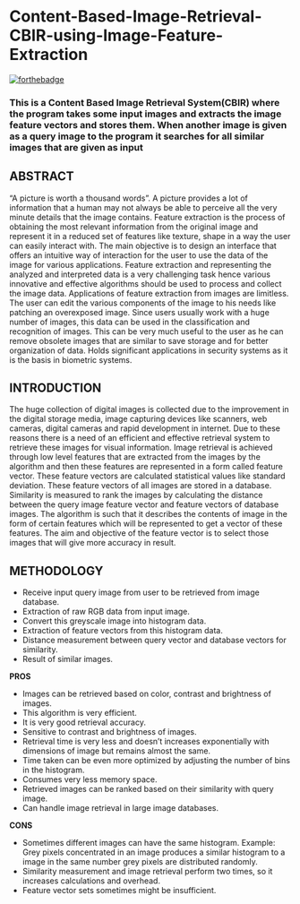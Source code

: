 # Content-Based-Image-Retrieval-CBIR-using-Image-Feature-Extraction
[![forthebadge](https://forthebadge.com/images/badges/made-with-c-plus-plus.svg)](https://forthebadge.com)

### This is a Content Based Image Retrieval System(CBIR) where the program takes some input images and extracts the image feature vectors and stores them. When another image is given as a query image to the program it searches for all similar images that are given as input

## ABSTRACT
“A picture is worth a thousand words”. A picture provides a lot of information that a human may not always be able to perceive all the very minute details that the image contains.
Feature extraction is the process of obtaining the most relevant information from the original image and represent it in a reduced set of features like texture, shape in a way the user can easily interact with. The main objective is to design an interface that offers an intuitive way of interaction for the user to use the data of the image for various applications. Feature extraction and representing the analyzed and interpreted data is a very challenging task hence various innovative and effective algorithms should be used to process and collect the image data. Applications of feature extraction from images are limitless. The user can edit the various components of the image to his needs like patching an overexposed image. Since users usually work with a huge number of images, this data can be used in the classification and recognition of images. This can be very much useful to the user as he can remove obsolete images that are similar to save storage and for better organization of data. Holds significant applications in security systems as it is the basis in biometric systems.

## INTRODUCTION

The huge collection of digital images is collected due to the improvement in the digital storage media, image capturing devices like scanners, web cameras, digital cameras and rapid development in internet. Due to these reasons there is a need of an efficient and effective retrieval system to retrieve these images for visual information.
Image retrieval is achieved through low level features that are extracted from the images by the algorithm and then these features are represented in a form called feature vector. These feature vectors are calculated statistical values like standard deviation. These feature vectors of all images are stored in a database. Similarity is measured to rank the images by calculating the distance between the query image feature vector and feature vectors of database images. The algorithm is such that it describes the contents of image in the form of certain features which will be represented to get a vector of these features. The aim and objective of the feature vector is to select those images that will give more accuracy in result.


## **METHODOLOGY**
  * Receive input query image from user to be retrieved from image database.
  * Extraction of raw RGB data from input image.
  * Convert this greyscale image into histogram data.
  * Extraction of feature vectors from this histogram data.
  * Distance measurement between query vector and database vectors for similarity.
  * Result of similar images.


**PROS**
- Images can be retrieved based on color, contrast and brightness of images.
- This algorithm is very efficient.
- It is very good retrieval accuracy.
- Sensitive to contrast and brightness of images.
- Retrieval time is very less and doesn’t increases exponentially with dimensions of image but remains almost the same.
- Time taken can be even more optimized by adjusting the number of bins in the histogram.
- Consumes very less memory space. 
- Retrieved images can be ranked based on their similarity with query image.
- Can handle image retrieval in large image databases.

**CONS**
- Sometimes different images can have the same histogram.
 Example: Grey pixels concentrated in an image produces a similar histogram to a image in the same number grey pixels are distributed randomly.
- Similarity measurement and image retrieval perform two times, so it increases calculations and overhead.
- Feature vector sets sometimes might be insufficient.
